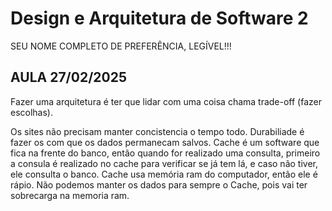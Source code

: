 # Design e Arquitetura de Software 2
SEU NOME COMPLETO DE PREFERÊNCIA, LEGÍVEL!!!

## AULA 27/02/2025
Fazer uma arquitetura é ter que lidar com uma coisa chama trade-off (fazer escolhas).

Os sites não precisam manter concistencia o tempo todo.
Durabiliade é fazer os com que os dados permanecam salvos.
Cache é um software que fica na frente do banco, então quando for realizado uma consulta, primeiro a consula é realizado no cache para verificar se já tem lá, e caso não tiver, ele consulta o banco.
Cache usa memória ram do computador, então ele é rápio.
Não podemos manter os dados para sempre o Cache, pois vai ter sobrecarga na memoria ram.
